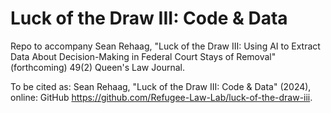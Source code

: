 # Luck of the Draw III: Code & Data

Repo to accompany Sean Rehaag, "Luck of the Draw III: Using AI to Extract Data About Decision-Making in Federal Court Stays of Removal" (forthcoming) 49(2) Queen's Law Journal.

To be cited as: Sean Rehaag, "Luck of the Draw III: Code & Data" (2024), online: GitHub <https://github.com/Refugee-Law-Lab/luck-of-the-draw-iii>.
